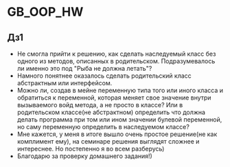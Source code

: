 # GB_OOP_HW
## Дз1
* Не смогла прийти к решению, как сделать наследуемый класс без одного из методов, описанных в родительском. Подразумевалось ли именно это под "Рыба не должна летать"? 
* Намного понятнее оказалось сделать родительский класс абстрактным или интерфейсом.
* Можно ли, создав в мейне переменную типа того или иного класса и обратиться к переменной, которая меняет свое значение внутри вызываемого войд метода, а не просто в классе? Или в родительском классе(не абстрактном) определить что должна делать программа при том или ином значении булевой переменной, но саму переменную определить в наследуемом классе? 
* Мне кажется, у меня в итоге вышло очень простое решение(не как комплимент ему), на семинаре решения выглядят сложнее и интереснее. Но постепенно я во всем разберусь)
* Благодарю за проверку домашнего задания!)

